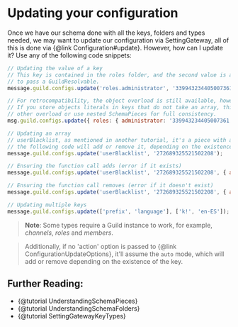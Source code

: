 # Updating your configuration

Once we have our schema done with all the keys, folders and types needed, we may want to update our configuration via SettingGateway, all of this is done via {@link Configuration#update}. However, how can I update it? Use any of the following code snippets:

```javascript
// Updating the value of a key
// This key is contained in the roles folder, and the second value is a role id, we also need
// to pass a GuildResolvable.
message.guild.configs.update('roles.administrator', '339943234405007361', message.guild);

// For retrocompatibility, the object overload is still available, however, this is much slower.
// If you store objects literals in keys that do not take an array, this may break, prefer the
// other overload or use nested SchemaPieces for full consistency.
msg.guild.configs.update({ roles: { administrator: '339943234405007361' } }, msg.guild);

// Updating an array
// userBlacklist, as mentioned in another tutorial, it's a piece with an array of users. Using
// the following code will add or remove it, depending on the existence of the key in the configuration.
message.guild.configs.update('userBlacklist', '272689325521502208');

// Ensuring the function call adds (error if it exists)
message.guild.configs.update('userBlacklist', '272689325521502208', { action: 'add' });

// Ensuring the function call removes (error if it doesn't exist)
message.guild.configs.update('userBlacklist', '272689325521502208', { action: 'remove' });

// Updating multiple keys
message.guild.configs.update(['prefix', 'language'], ['k!', 'en-ES']);
```

> **Note**: Some types require a Guild instance to work, for example, *channels*, *roles* and *members*.

> Additionally, if no 'action' option is passed to {@link ConfigurationUpdateOptions}, it'll assume the `auto` mode, which will add or remove depending on the existence of the key.

## Further Reading:

- {@tutorial UnderstandingSchemaPieces}
- {@tutorial UnderstandingSchemaFolders}
- {@tutorial SettingGatewayKeyTypes}
